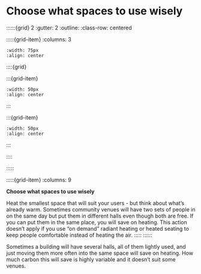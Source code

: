 # Choose what spaces to use wisely
 
::::::{grid} 2
:gutter: 2
:outline: 
:class-row: centered

:::::{grid-item}
:columns: 3
```{image} /images/step-icons/step_2.svg
:width: 75px
:align: center
```


::::{grid}

:::{grid-item}

```{image} /images/carbon-icons/carbon_3.svg
:width: 50px
:align: center
```
:::

:::{grid-item}
```{image} /images/cost-icons/cost_1.svg
:width: 50px
:align: center
```
:::

::::

:::::

:::::{grid-item}
:columns: 9

**Choose what spaces to use wisely**

Heat the smallest space that will suit your users - but think about what’s already warm.  Sometimes community venues will have two sets of people in on the same day but put them in different halls even though both are free.  If you can put them in the same place, you will save on heating.  This action doesn’t apply if you use “on demand” radiant heating or heated seating to keep people comfortable instead of heating the air. 
:::::
::::::

Sometimes a building will have several halls, all of them lightly used, and just moving them more often into the same space will save on heating.  How much carbon this will save is highly variable and it doesn’t suit some venues.